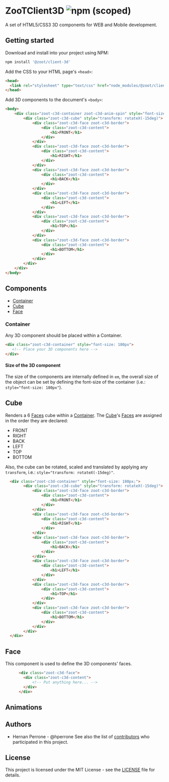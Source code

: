 # ZooTClient3D ![npm (scoped)](https://img.shields.io/npm/v/zoot/client-3d.svg)
A set of HTML5/CSS3 3D components for WEB and Mobile development.

## Getting started

Download and install into your project using NPM:

```bash
npm install '@zoot/client-3d'
```

Add the CSS to your HTML page's ```<head>```:

```html
<head>
  <link rel="stylesheet" type="text/css" href="node_modules/@zoot/client-3d/css/zoot_client_3d.css">
</head>
```

Add 3D components to the document's ```<body>```:

```html
<body>
    <div class="zoot-c3d-container zoot-c3d-anim-spin" style="font-size: 180px;">
        <div class="zoot-c3d-cube" style="transform: rotateX(-15deg)">
            <div class="zoot-c3d-face zoot-c3d-border">
                <div class="zoot-c3d-content">
                    <h1>FRONT</h1>
                </div>
            </div>
            <div class="zoot-c3d-face zoot-c3d-border">
                <div class="zoot-c3d-content">
                    <h1>RIGHT</h1>
                </div>
            </div>
            <div class="zoot-c3d-face zoot-c3d-border">
                <div class="zoot-c3d-content">
                    <h1>BACK</h1>
                </div>
            </div>
            <div class="zoot-c3d-face zoot-c3d-border">
                <div class="zoot-c3d-content">
                    <h1>LEFT</h1>
                </div>
            </div>
            <div class="zoot-c3d-face zoot-c3d-border">
                <div class="zoot-c3d-content">
                    <h1>TOP</h1>
                </div>
            </div>
            <div class="zoot-c3d-face zoot-c3d-border">
                <div class="zoot-c3d-content">
                    <h1>BOTTOM</h1>
                </div>
            </div>
        </div>
    </div>
</body>
```

## Components
- [Container](#container)
- [Cube](#cube)
- [Face](#face)

### Container
Any 3D component should be placed within a Container.
```html
<div class="zoot-c3d-container" style="font-size: 180px">
   <!-- Place your 3D components here -->
</div>
```
#### Size of the 3D component
The size of the components are internally defined in ```em```, the overall size of the object can be set by defining the font-size of the container (i.e.: ```style="font-size: 180px"```).

## Cube
Renders a 6 [Faces](#Face) cube within a [Container](#Container). The [Cube](#Cube)'s [Faces](#Face) are assigned in the order they are declared:
- FRONT
- RIGHT
- BACK
- LEFT
- TOP
- BOTTOM

Also, the cube can be rotated, scaled and translated by applying any  ```transform```, i.e.: ```style="transform: rotateX(-15deg)"```.

```html
  <div class="zoot-c3d-container" style="font-size: 180px;">
        <div class="zoot-c3d-cube" style="transform: rotateX(-15deg)">
            <div class="zoot-c3d-face zoot-c3d-border">
                <div class="zoot-c3d-content">
                    <h1>FRONT</h1>
                </div>
            </div>
            <div class="zoot-c3d-face zoot-c3d-border">
                <div class="zoot-c3d-content">
                    <h1>RIGHT</h1>
                </div>
            </div>
            <div class="zoot-c3d-face zoot-c3d-border">
                <div class="zoot-c3d-content">
                    <h1>BACK</h1>
                </div>
            </div>
            <div class="zoot-c3d-face zoot-c3d-border">
                <div class="zoot-c3d-content">
                    <h1>LEFT</h1>
                </div>
            </div>
            <div class="zoot-c3d-face zoot-c3d-border">
                <div class="zoot-c3d-content">
                    <h1>TOP</h1>
                </div>
            </div>
            <div class="zoot-c3d-face zoot-c3d-border">
                <div class="zoot-c3d-content">
                    <h1>BOTTOM</h1>
                </div>
            </div>
        </div>
  </div>
```

## Face
This component is used to define the 3D components' faces.

```html
      <div class="zoot-c3d-face">
		<div class="zoot-c3d-content">
			<!-- Put anything here... -->
		</div>
      </div>
```

## Animations


## Authors
- Hernan Perrone - @hperrone
See also the list of [contributors](../../graphs/contributors) who participated in this project.
  
## License
This project is licensed under the MIT License - see the [LICENSE](LICENSE) file for details.
